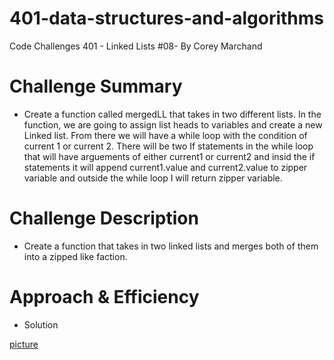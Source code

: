 # 401-data-structures-and-algorithms
Code Challenges 401 - Linked Lists #08- By Corey Marchand

# Challenge Summary
* Create a function called mergedLL that takes in two different lists.  In the function, we are going to assign list heads to variables and create a new Linked list.  From there we will have a while loop with the condition of current 1 or current 2.  There will be two If statements in the while loop that will have arguements of either current1 or current2 and insid the if statements it will append current1.value and current2.value to zipper variable and outside the while loop I will return zipper variable. 

# Challenge Description
* Create a function that takes in two linked lists and merges both of them into a zipped like faction.

# Approach & Efficiency
* Solution

[picture](./linked-lists/assets/mergeLL.JPG)

